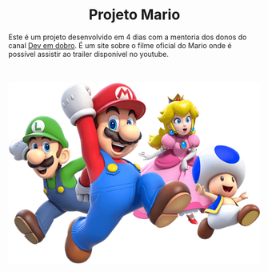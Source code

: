 <h1 align = "center"> Projeto Mario </h1>

Este é um projeto desenvolvido em 4 dias com a mentoria dos donos do canal [Dev em dobro](https://github.com/devemdobro). É um site sobre o filme oficial do Mario onde é possível assistir ao trailer disponível no youtube.
<br><br><br>
<div align = "center">
  <img src = super-mario-chars.png alt = "Personagens do Mario">
</div>
